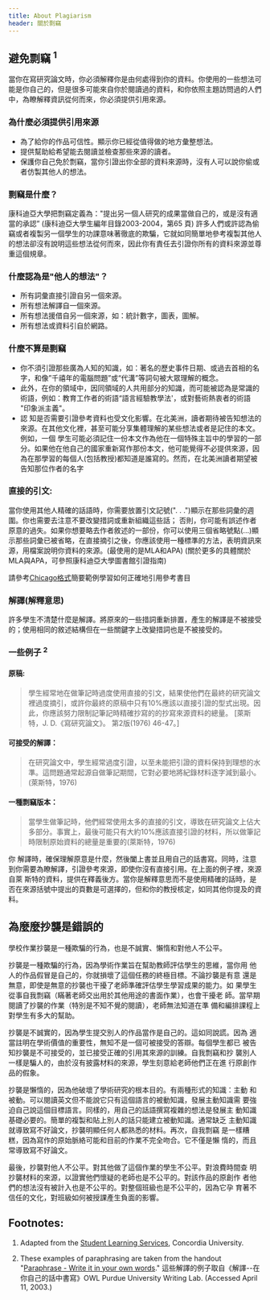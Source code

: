 ```yaml
---
title: About Plagiarism 
header: 關於剽竊
---
```


## 避免剽竊 <sup>1</sup>

當你在寫研究論文時，你必須解釋你是由何處得到你的資料。你使用的一些想法可能是你自己的，但是很多可能來自你於閱讀過的資料，和你依照主題訪問過的人們中，為瞭解釋資訊從何而來，你必須提供引用來源。

### 為什麼必須提供引用來源

- 為了給你的作品可信性。顯示你已經從值得做的地方彙整想法。
- 提供幫助給希望能去閱讀並檢查那些來源的讀者。
- 保護你自己免於剽竊，當你引證出你全部的資料來源時，沒有人可以說你偷或者仿製其他人的想法。

### 剽竊是什麼？
康科迪亞大學把剽竊定義為："提出另一個人研究的成果當做自己的，或是沒有適當的承認” (康科迪亞大學生編年目錄2003-2004，第65 頁)
許多人們或許認為偷竊或者複製另一個學生的功課意味著徹底的欺騙，它就如同簡單地參考複製其他人的想法卻沒有說明這些想法從何而來，因此你有責任去引證你所有的資料來源並尊重這個規章。

### 什麼認為是"他人的想法"？

- 所有詞彙直接引證自另一個來源。
- 所有想法解譯自一個來源。
- 所有想法援借自另一個來源，如：統計數字，圖表，圖解。
- 所有想法或資料引自於網路。

### 什麼不算是剽竊

- 你不須引證那些廣為人知的知識，如：著名的歷史事件日期、或過去首相的名字，和像”千禧年的電腦問題”或“代溝”等詞句被大眾理解的概念。
- 此外，在你的領域中，因同領域的人共用部分的知識，而可能被認為是常識的術語，例如：教育工作者的術語“語言經驗教學法'，或對藝術熱衷者的術語 "印象派主義"。
- 認 知是否需要引證參考資料也受文化影響。在北美洲，讀者期待被告知想法的來源。在其他文化裡，甚至可能分享集體理解的某些想法或者是記住的本文。例如，一個 學生可能必須記住一份本文作為他在一個特殊主旨中的學習的一部分。如果他在他自己的國家重新寫作那份本文，他可能覺得不必提供來源，因為在那學習的每個人(包括教授)都知道是誰寫的。然而，在北美洲讀者期望被告知那位作者的名字

### 直接的引文:

當你使用其他人精確的話語時，你需要放置引文記號(". . .")顯示在那些詞彙的週圍。你也需要去注意不要改變措詞或重新組織這些話； 否則，你可能有誤述作者原意的過失。如果你想要略去作者敘述的一部份，你可以使用三個省略號點(...)顯示那些詞彙已被省略，在直接摘引之後，你應該使用一種標準的方法，表明資訊來源，用檔案說明你資料的來源。(最使用的是MLA和APA) (關於更多的具體關於MLA與APA，可參照康科迪亞大學圖書館引證指南)

請參考[Chicago格式](https://drive.google.com/file/d/0B1IzY9pLiJVZWmVQTzlmbERXdXM/edit?usp=sharing)簡要範例學習如何正確地引用參考書目

### 解譯(解釋意思)
許多學生不清楚什麼是解譯。將原來的一些措詞重新排置，產生的解譯是不被接受的；使用相同的敘述結構但在一些關鍵字上改變措詞也是不被接受的。

### 一些例子 <sup>2</sup>

#### 原稿:

> 學生經常地在做筆記時過度使用直接的引文，結果使他們在最終的研究論文裡過度摘引，或許你最終的原稿中只有10%應該以直接引證的型式出現。因此，你應該努力限制記筆記時精確抄寫的的抄寫來源資料的總量。 [萊斯特，J. D.《寫研究論文》。 第2版(1976) 46-47。]

#### 可接受的解譯：

> 在研究論文中，學生經常過度引證，以至未能把引證的資料保持到理想的水準。這問題通常起源自做筆記期間，它對必要地將紀錄材料逐字減到最小。 (萊斯特，1976)

#### 一種剽竊版本：

> 當學生做筆記時，他們經常使用太多的直接的引文，導致在研究論文上佔大多部分。事實上，最後可能只有大約10%應該直接引證的材料，所以做筆記時限制原始資料的總量是重要的(萊斯特，1976)


你 解譯時，確保理解原意是什麼，然後闔上書並且用自己的話書寫。同時，注意到你需要為瞭解譯，引證參考來源，即使你沒有直接引用。在上面的例子裡，來源自萊 斯特的資料，提供在釋義後方。當你是解釋意思而不是使用精確的話時，是否在來源括號中提出的頁數是可選擇的，但和你的教授核定，如同其他你提及的資料。


## 為麼麼抄襲是錯誤的

學校作業抄襲是一種欺騙的行為，也是不誠實、懶惰和對他人不公平。

抄襲是一種欺騙的行為，因為學術作業旨在幫助教師評估學生的思維，當你用  他人的作品假冒是自己的，你就損壞了這個任務的終極目標。不論抄襲是有意  還是無意，即使是無意的抄襲也干擾了老師準確評估學生學習成果的能力。如  果學生從事自我剽竊（瞞著老師交出用於其他用途的書面作業），也會干擾老  師。當早期閱讀了抄襲的作業（特別是不知不覺的閱讀），老師無法知道在準  備和編排課程上對學生有多大的幫助。

抄襲是不誠實的，因為學生提交別人的作品當作是自己的。這如同說謊。因為  適當註明在學術價值的重要性，無知不是一個可被接受的答辯。每個學生都已  被告知抄襲是不可接受的，並已接受正確的引用其來源的訓練。自我剽竊和抄  襲別人一樣是騙人的，由於沒有披露材料的來源，學生刻意給老師他們正在進  行原創作品的假象。

抄襲是懶惰的，因為他破壞了學術研究的根本目的。有兩種形式的知識：主動  和被動。可以閱讀英文但不能說它只有這個語言的被動知識，發展主動知識需  要強迫自己說這個目標語言。同樣的，用自己的話語撰寫複雜的想法是發展主  動知識基礎必要的。簡單的複製和貼上別人的話只能建立被動知識。通常缺乏  主動知識就導致寫不好論文，抄襲明顯任何人都熟悉的材料。再次，自我剽竊  是一樣糟糕，因為寫作的原始脈絡可能和目前的作業不完全吻合。它不僅是懶  惰的，而且常導致寫不好論文。

最後，抄襲對他人不公平。對其他做了這個作業的學生不公平。對浪費時間查  明抄襲材料的來源，以證實他們懷疑的老師也是不公平的。對該作品的原創作  者他們的想法沒有被計入也是不公平的。對整個班級也是不公平的，因為它孕  育著不信任的文化，對班級如何被授課產生負面的影響。

## Footnotes:

1. Adapted from the [Student Learning Services](http://cdev.concordia.ca/CnD/studentlearn/Help/handouts/WritingHO/AvoidingPlagiarism.html), Concordia University. 

2. These examples of paraphrasing are taken from the handout "[Paraphrase - Write it in your own words](http://owl.english/purdue.edu/handouts/research/r_paraphr.html)." 這些解譯的例子取自《解譯--在你自己的話中書寫》OWL Purdue University Writing Lab. (Accessed April 11, 2003.)